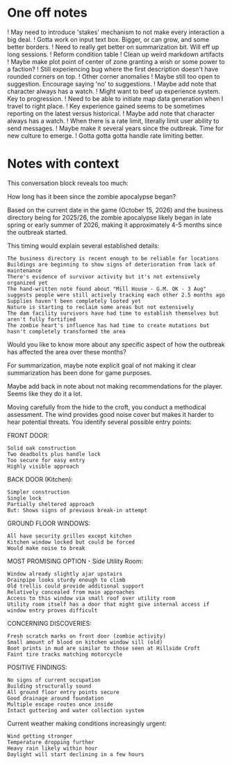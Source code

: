 # One off notes

! May need to introduce 'stakes' mechanism to not make every interaction a big deal.
! Gotta work on input text box. Bigger, or can grow, and some better borders.
! Need to really get better on summarization bit. Will eff up long sessions.
! Reform condition table
! Clean up weird markdown artifacts
! Maybe make plot point of center of zone granting a wish or some power to a faction?
! Still experiencing bug where the first description doesn't have rounded corners on top.
! Other corner anomalies
! Maybe still too open to suggestion. Encourage saying 'no' to suggestions.
! Maybe add note that character always has a watch.
! Might want to beef up experience system. Key to progression.
! Need to be able to initiate map data generation when I travel to right place.
! Key experience gained seems to be sometimes reporting on the latest versus historical.
! Maybe add note that character always has a watch.
! When there is a rate limit, literally limit user ability to send messages.
! Maybe make it several years since the outbreak. Time for new culture to emerge.
! Gotta gotta gotta handle rate limiting better.


# Notes with context
This conversation block reveals too much:

How long has it been since the zombie apocalypse began?

Based on the current date in the game (October 15, 2026) and the business directory being for 2025/26, the zombie apocalypse likely began in late spring or early summer of 2026, making it approximately 4-5 months since the outbreak started.

This timing would explain several established details:

    The business directory is recent enough to be reliable for locations
    Buildings are beginning to show signs of deterioration from lack of maintenance
    There's evidence of survivor activity but it's not extensively organized yet
    The hand-written note found about "Mill House - G.M. OK - 3 Aug" suggests people were still actively tracking each other 2.5 months ago
    Supplies haven't been completely looted yet
    Nature is starting to reclaim some areas but not extensively
    The dam facility survivors have had time to establish themselves but aren't fully fortified
    The zombie heart's influence has had time to create mutations but hasn't completely transformed the area

Would you like to know more about any specific aspect of how the outbreak has affected the area over these months?


For summarization, maybe note explicit goal of not making it clear summarization has been done for game purposes.

Maybe add back in note about not making recommendations for the player. Seems like they do it a lot.

Moving carefully from the hide to the croft, you conduct a methodical assessment. The wind provides good noise cover but makes it harder to hear potential threats. You identify several possible entry points:

FRONT DOOR:

    Solid oak construction
    Two deadbolts plus handle lock
    Too secure for easy entry
    Highly visible approach

BACK DOOR (Kitchen):

    Simpler construction
    Single lock
    Partially sheltered approach
    But: Shows signs of previous break-in attempt

GROUND FLOOR WINDOWS:

    All have security grilles except kitchen
    Kitchen window locked but could be forced
    Would make noise to break

MOST PROMISING OPTION - Side Utility Room:

    Window already slightly ajar upstairs
    Drainpipe looks sturdy enough to climb
    Old trellis could provide additional support
    Relatively concealed from main approaches
    Access to this window via small roof over utility room
    Utility room itself has a door that might give internal access if window entry proves difficult

CONCERNING DISCOVERIES:

    Fresh scratch marks on front door (zombie activity)
    Small amount of blood on kitchen window sill (old)
    Boot prints in mud are similar to those seen at Hillside Croft
    Faint tire tracks matching motorcycle

POSITIVE FINDINGS:

    No signs of current occupation
    Building structurally sound
    All ground floor entry points secure
    Good drainage around foundation
    Multiple escape routes once inside
    Intact guttering and water collection system

Current weather making conditions increasingly urgent:

    Wind getting stronger
    Temperature dropping further
    Heavy rain likely within hour
    Daylight will start declining in a few hours
